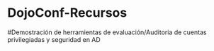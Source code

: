 # DojoConf-Recursos

#Demostración de herramientas de evaluación/Auditoria de cuentas privilegiadas y seguridad en AD

